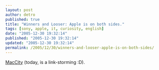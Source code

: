 ```yaml
---
layout: post
author: detro
published: true
title: "Winners and Looser: Apple is on both sides."
tags: [sony, apple, it, curiosity, english]
date: "2005-12-30 19:32:14"
published: "2005-12-30 19:32:14"
updated: "2005-12-30 19:32:14"
permalink: /2005/12/30/winners-and-looser-apple-is-on-both-sides/
---
```


<a target="_blank" href="http://www.macitynet.it/macity/aA23426/index.shtml">MacCity</a> (today, is a link-storming :D).
